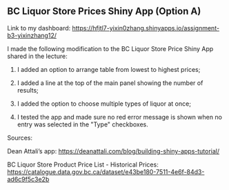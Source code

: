 ## BC Liquor Store Prices Shiny App (Option A)

Link to my dashboard: https://hfjtl7-yixin0zhang.shinyapps.io/assignment-b3-yixinzhang12/

I made the following modification to the BC Liquor Store Price Shiny App shared in the lecture:

1. I added an option to arrange table from lowest to highest prices;

2. I added a line at the top of the main panel showing the number of results; 

3. I added the option to choose multiple types of liquor at once;

4. I tested the app and made sure no red error message is shown when no entry was selected in the "Type" checkboxes. 

Sources:

Dean Attali’s app: https://deanattali.com/blog/building-shiny-apps-tutorial/

BC Liquor Store Product Price List - Historical Prices: https://catalogue.data.gov.bc.ca/dataset/e43be180-7511-4e6f-84d3-ad6c9f5c3e2b
